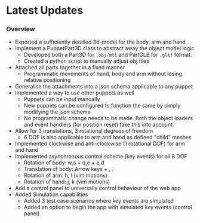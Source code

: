 # Latest Updates

### Overview

- Exported a sufficiently detailed 3d-model for the body, arm and hand
- Implement a PuppetPart3D class to abstract away the object model logic
  - Developed both a Part3D for `.obj/mtl` and PartGLB for `.gltf` format.
  - Created a python script to manually adjust obj files
- Attached all parts together in a fixed manner
  - Programmatic movements of hand, body and arm without losing relative positioning
- Generalise the attachments into a json schema applicable to any puppet
- Implemented a way to use other puppets as well
  - Puppets can be input manually
  - New puppets can be configured to function the same by simply modifying the json schema
  - No programmatic change needs to be made. Both the object loaders and event handlers (for position reset) take this into account.
- Allow for 3 translations, 3 rotational degrees of freedom
  - 6 DOF is also applicable to arm and hand as defined "child" meshes
- Implemented clockwise and anti-clockwise (1 rotational DOF) for arm and hand
- Implemented asynchronous control scheme (key events) for all 8 DOF
  - Rotation of body: w,s + q,e + a,d
  - Translation of body: Arrow keys + , .
  - Rotation of arm: h, l (vim motions)
  - Rotation of hand: j, k (vim motions)
- Add a control panel to universally control behaviour of the web app
- Added Simulation capabilities
  - Added 3 test case scenarios where key events are simulated
  - Added an option to begin the app with simulated key events (control panel)
